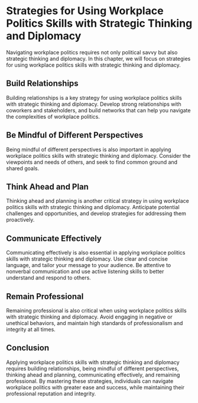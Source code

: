 Strategies for Using Workplace Politics Skills with Strategic Thinking and Diplomacy
===========================================================================================================================================================================

Navigating workplace politics requires not only political savvy but also strategic thinking and diplomacy. In this chapter, we will focus on strategies for using workplace politics skills with strategic thinking and diplomacy.

Build Relationships
-------------------

Building relationships is a key strategy for using workplace politics skills with strategic thinking and diplomacy. Develop strong relationships with coworkers and stakeholders, and build networks that can help you navigate the complexities of workplace politics.

Be Mindful of Different Perspectives
------------------------------------

Being mindful of different perspectives is also important in applying workplace politics skills with strategic thinking and diplomacy. Consider the viewpoints and needs of others, and seek to find common ground and shared goals.

Think Ahead and Plan
--------------------

Thinking ahead and planning is another critical strategy in using workplace politics skills with strategic thinking and diplomacy. Anticipate potential challenges and opportunities, and develop strategies for addressing them proactively.

Communicate Effectively
-----------------------

Communicating effectively is also essential in applying workplace politics skills with strategic thinking and diplomacy. Use clear and concise language, and tailor your message to your audience. Be attentive to nonverbal communication and use active listening skills to better understand and respond to others.

Remain Professional
-------------------

Remaining professional is also critical when using workplace politics skills with strategic thinking and diplomacy. Avoid engaging in negative or unethical behaviors, and maintain high standards of professionalism and integrity at all times.

Conclusion
----------

Applying workplace politics skills with strategic thinking and diplomacy requires building relationships, being mindful of different perspectives, thinking ahead and planning, communicating effectively, and remaining professional. By mastering these strategies, individuals can navigate workplace politics with greater ease and success, while maintaining their professional reputation and integrity.
